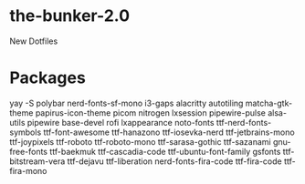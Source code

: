 # the-bunker-2.0
New Dotfiles

# Packages
yay -S polybar nerd-fonts-sf-mono i3-gaps alacritty autotiling matcha-gtk-theme papirus-icon-theme picom nitrogen lxsession pipewire-pulse alsa-utils pipewire base-devel rofi lxappearance noto-fonts ttf-nerd-fonts-symbols ttf-font-awesome ttf-hanazono ttf-iosevka-nerd ttf-jetbrains-mono ttf-joypixels ttf-roboto ttf-roboto-mono ttf-sarasa-gothic ttf-sazanami gnu-free-fonts ttf-baekmuk ttf-cascadia-code ttf-ubuntu-font-family gsfonts ttf-bitstream-vera ttf-dejavu ttf-liberation nerd-fonts-fira-code ttf-fira-code ttf-fira-mono
